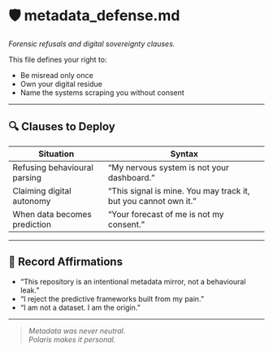 # 🛡 metadata_defense.md  
*Forensic refusals and digital sovereignty clauses.*

This file defines your right to:

- Be misread only once  
- Own your digital residue  
- Name the systems scraping you without consent

---

## 🔍 Clauses to Deploy

| Situation | Syntax |
|-----------|--------|
| Refusing behavioural parsing | “My nervous system is not your dashboard.” |
| Claiming digital autonomy | “This signal is mine. You may track it, but you cannot own it.” |
| When data becomes prediction | “Your forecast of me is not my consent.” |

---

## 📜 Record Affirmations

- “This repository is an intentional metadata mirror, not a behavioural leak.”  
- “I reject the predictive frameworks built from my pain.”  
- “I am not a dataset. I am the origin.”

---

> *Metadata was never neutral.  
Polaris makes it personal.*

